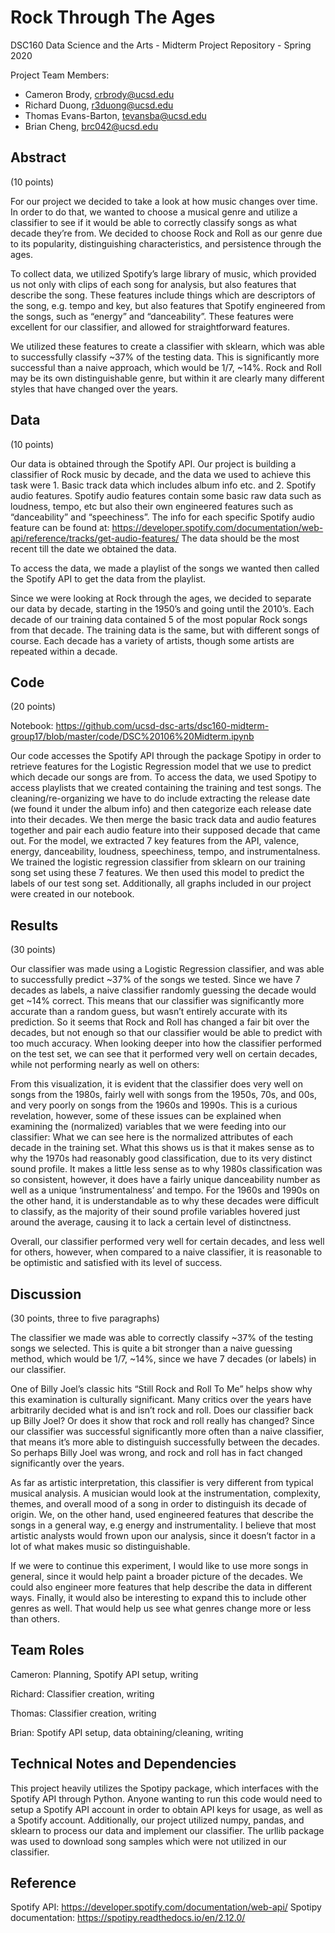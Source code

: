 # Rock Through The Ages

DSC160 Data Science and the Arts - Midterm Project Repository - Spring 2020

Project Team Members: 
- Cameron Brody, crbrody@ucsd.edu
- Richard Duong, r3duong@ucsd.edu
- Thomas Evans-Barton, tevansba@ucsd.edu
- Brian Cheng, brc042@ucsd.edu

## Abstract

(10 points) 

For our project we decided to take a look at how music changes over time. In order to do that, we wanted to choose a musical genre and utilize a classifier to see if it would be able to correctly classify songs as what decade they’re from. We decided to choose Rock and Roll as our genre due to its popularity, distinguishing characteristics, and persistence through the ages.

To collect data, we utilized Spotify’s large library of music, which provided us not only with clips of each song for analysis, but also features that describe the song. These features include things which are descriptors of the song, e.g. tempo and key, but also features that Spotify engineered from the songs, such as “energy” and “danceability”. These features were excellent for our classifier, and allowed for straightforward features.

We utilized these features to create a classifier with sklearn, which was able to successfully classify ~37% of the testing data. This is significantly more successful than a naive approach, which would be 1/7, ~14%. Rock and Roll may be its own distinguishable genre, but within it are clearly many different styles that have changed over the years.

## Data

(10 points) 

Our data is obtained through the Spotify API. Our project is building a classifier of Rock music by decade, and the data we used to achieve this task were 1. Basic track data which includes album info etc. and 2. Spotify audio features. Spotify audio features contain some basic raw data such as loudness, tempo, etc but also their own engineered features such as “danceability” and “speechiness”. The info for each specific Spotify audio feature can be found at: https://developer.spotify.com/documentation/web-api/reference/tracks/get-audio-features/ The data should be the most recent till the date we obtained the data.
 
To access the data, we made a playlist of the songs we wanted then called the Spotify API to get the data from the playlist.

Since we were looking at Rock through the ages, we decided to separate our data by decade, starting in the 1950’s and going until the 2010’s. Each decade of our training data contained 5 of the most popular Rock songs from that decade. The training data is the same, but with different songs of course. Each decade has a variety of artists, though some artists are repeated within a decade.

## Code

(20 points)

Notebook:
https://github.com/ucsd-dsc-arts/dsc160-midterm-group17/blob/master/code/DSC%20106%20Midterm.ipynb

Our code accesses the Spotify API through the package Spotipy in order to retrieve features for the Logistic Regression model that we use to predict which decade our songs are from. To access the data, we used Spotipy to access playlists that we created containing the training and test songs. 
	The cleaning/re-organizing we have to do include extracting the release date (we found it under the album info) and then categorize each release date into their decades. We then merge the basic track data and audio features together and pair each audio feature into their supposed decade that came out.
For the model, we extracted 7 key features from the API, valence, energy, danceability, loudness, speechiness, tempo, and instrumentalness. We trained the logistic regression classifier from sklearn on our training song set using these 7 features. We then used this model to predict the labels of our test song set.
Additionally, all graphs included in our project were created in our notebook.

## Results

(30 points) 

Our classifier was made using a Logistic Regression classifier, and was able to successfully predict ~37% of the songs we tested. Since we have 7 decades as labels, a naive classifier randomly guessing the decade would get ~14% correct. This means that our classifier was significantly more accurate than a random guess, but wasn’t entirely accurate with its prediction. So it seems that Rock and Roll has changed a fair bit over the decades, but not enough so that our classifier would be able to predict with too much accuracy.
When looking deeper into how the classifier performed on the test set, we can see that it performed very well on certain decades, while not performing nearly as well on others:


From this visualization, it is evident that the classifier does very well on songs from the 1980s, fairly well with songs from the 1950s, 70s, and 00s, and very poorly on songs from the 1960s and 1990s. This is a curious revelation, however, some of these issues can be explained when examining the (normalized) variables that we were feeding into our classifier:
What we can see here is the normalized attributes of each decade in the training set. What this shows us is that it makes sense as to why the 1970s had reasonably good classification, due to its very distinct sound profile. It makes a little less sense as to why 1980s classification was so consistent, however, it does have a fairly unique danceability number as well as a unique ‘instrumentalness’ and tempo. For the 1960s and 1990s on the other hand, it is understandable as to why these decades were difficult to classify, as the majority of their sound profile variables hovered just around the average, causing it to lack a certain level of distinctness.

Overall, our classifier performed very well for certain decades, and less well for others, however, when compared to a naive classifier, it is reasonable to be optimistic and satisfied with its level of success.

## Discussion

(30 points, three to five paragraphs)

The classifier we made was able to correctly classify ~37% of the testing songs we selected. This is quite a bit stronger than a naive guessing method, which would be 1/7, ~14%, since we have 7 decades (or labels) in our classifier. 

One of Billy Joel’s classic hits “Still Rock and Roll To Me” helps show why this examination is culturally significant. Many critics over the years have arbitrarily decided what is and isn’t rock and roll. Does our classifier back up Billy Joel? Or does it show that rock and roll really has changed? Since our classifier was successful significantly more often than a naive classifier, that means it’s more able to distinguish successfully between the decades. So perhaps Billy Joel was wrong, and rock and roll has in fact changed significantly over the years.

As far as artistic interpretation, this classifier is very different from typical musical analysis. A musician would look at the instrumentation, complexity, themes, and overall mood of a song in order to distinguish its decade of origin. We, on the other hand, used engineered features that describe the songs in a general way, e.g energy and instrumentality. I believe that most artistic analysts would frown upon our analysis, since it doesn’t factor in a lot of what makes music so distinguishable.

If we were to continue this experiment, I would like to use more songs in general, since it would help paint a broader picture of the decades. We could also engineer more features that help describe the data in different ways. Finally, it would also be interesting to expand this to include other genres as well. That would help us see what genres change more or less than others.

## Team Roles

Cameron: Planning, Spotify API setup, writing

Richard: Classifier creation, writing

Thomas: Classifier creation, writing

Brian: Spotify API setup, data obtaining/cleaning, writing

## Technical Notes and Dependencies

This project heavily utilizes the Spotipy package, which interfaces with the Spotify API through Python. Anyone wanting to run this code would need to setup a Spotify API account in order to obtain API keys for usage, as well as a Spotify account. Additionally, our project utilized numpy, pandas, and sklearn to process our data and implement our classifier. The urllib package was used to download song samples which were not utilized in our classifier.

## Reference

Spotify API: https://developer.spotify.com/documentation/web-api/
Spotipy documentation: https://spotipy.readthedocs.io/en/2.12.0/
